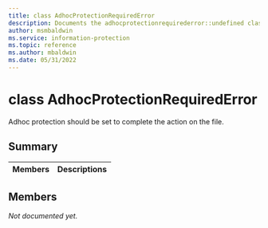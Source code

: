 ```yaml
---
title: class AdhocProtectionRequiredError 
description: Documents the adhocprotectionrequirederror::undefined class of the Microsoft Information Protection SDK.
author: msmbaldwin
ms.service: information-protection
ms.topic: reference
ms.author: mbaldwin
ms.date: 05/31/2022
---
```


# class AdhocProtectionRequiredError 
Adhoc protection should be set to complete the action on the file.
  
## Summary
 Members                        | Descriptions                                
--------------------------------|---------------------------------------------
  
## Members
_Not documented yet._
